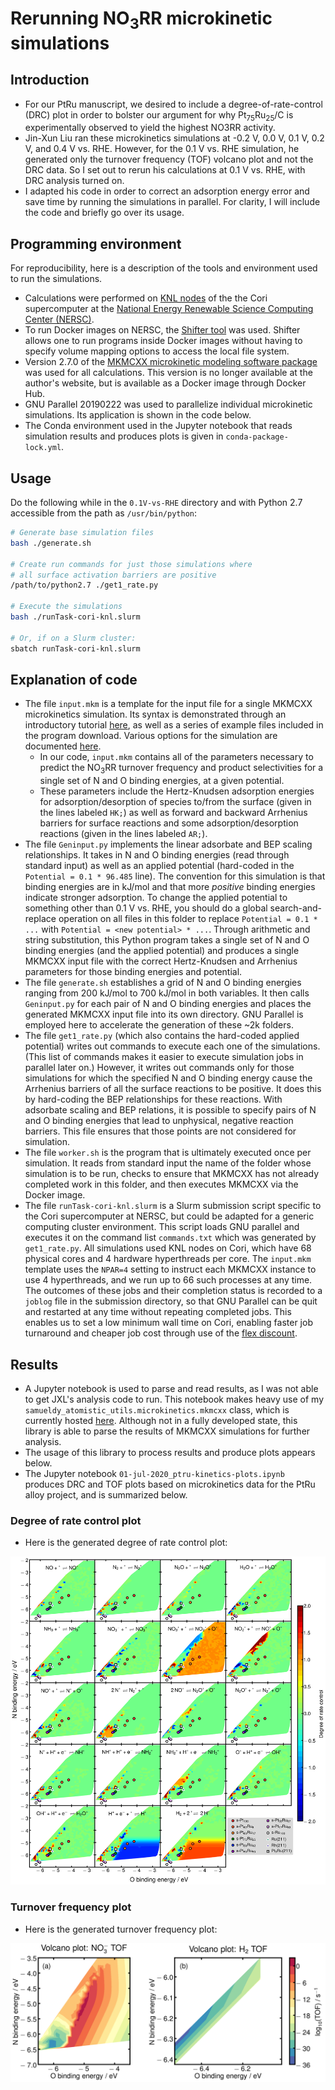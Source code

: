 # Rerunning NO<sub>3</sub>RR microkinetic simulations

## Introduction

- For our PtRu manuscript, we desired to include a degree-of-rate-control (DRC) plot in order to bolster our argument for why Pt<sub>75</sub>Ru<sub>25</sub>/C is experimentally observed to yield the highest NO3RR activity.
- Jin-Xun Liu ran these microkinetics simulations at -0.2 V, 0.0 V, 0.1 V, 0.2 V, and 0.4 V vs. RHE. However, for the 0.1 V vs. RHE simulation, he generated only the turnover frequency (TOF) volcano plot and not the DRC data. So I set out to rerun his calculations at 0.1 V vs. RHE, with DRC analysis turned on.
- I adapted his code in order to correct an adsorption energy error and save time by running the simulations in parallel. For clarity, I will include the code and briefly go over its usage.

## Programming environment

For reproducibility, here is a description of the tools and environment used to run the simulations.

- Calculations were performed on [KNL nodes](https://docs.nersc.gov/systems/cori/#knl-compute-nodes) of the the Cori supercomputer at the [National Energy Renewable Science Computing Center (NERSC)](https://www.nersc.gov/).
- To run Docker images on NERSC, the [Shifter tool](https://docs.nersc.gov/development/shifter/how-to-use/) was used. Shifter allows one to run programs inside Docker images without having to specify volume mapping options to access the local file system.
- Version 2.7.0 of the [MKMCXX microkinetic modeling software package](https://mkmcxx.nl/) was used for all calculations. This version is no longer available at the author's website, but is available as a Docker image through Docker Hub.
- GNU Parallel 20190222 was used to parallelize individual microkinetic simulations. Its application is shown in the code below.
- The Conda environment used in the Jupyter notebook that reads simulation results and produces plots is given in `conda-package-lock.yml`.

## Usage

Do the following while in the `0.1V-vs-RHE` directory and with Python 2.7 accessible from the path as `/usr/bin/python`:

``` bash
# Generate base simulation files
bash ./generate.sh

# Create run commands for just those simulations where
# all surface activation barriers are positive
/path/to/python2.7 ./get1_rate.py

# Execute the simulations
bash ./runTask-cori-knl.slurm

# Or, if on a Slurm cluster:
sbatch runTask-cori-knl.slurm
```

## Explanation of code

- The file `input.mkm` is a template for the input file for a single MKMCXX microkinetics simulation. Its syntax is demonstrated through an introductory tutorial [here](https://wiki.mkmcxx.nl/index.php/My_first_simulation), as well as a series of example files included in the program download. Various options for the simulation are documented [here](https://wiki.mkmcxx.nl/index.php/Keywords_and_settings). 
    - In our code, `input.mkm` contains all of the parameters necessary to predict the NO<sub>3</sub>RR turnover frequency and product selectivities for a single set of N and O binding energies, at a given potential.
    - These parameters include the Hertz-Knudsen adsorption energies for adsorption/desorption of species to/from the surface (given in the lines labeled `HK;`) as well as forward and backward Arrhenius barriers for surface reactions and some adsorption/desorption reactions (given in the lines labeled `AR;`).
- The file `Geninput.py` implements the linear adsorbate and BEP scaling relationships. It takes in N and O binding energies (read through standard input) as well as an applied potential (hard-coded in the `Potential = 0.1 * 96.485` line). The convention for this simulation is that binding energies are in kJ/mol and that more *positive* binding energies indicate stronger adsorption. To change the applied potential to something other than 0.1 V vs. RHE, you should do a global search-and-replace operation on all files in this folder to replace `Potential = 0.1 * ...` with `Potential = <new potential> * ...`. Through arithmetic and string substitution, this Python program takes a single set of N and O binding energies (and the applied potential) and produces a single MKMCXX input file with the correct Hertz-Knudsen and Arrhenius parameters for those binding energies and potential.
- The file `generate.sh` establishes a grid of N and O binding energies ranging from 200 kJ/mol to 700 kJ/mol in both variables. It then calls `Geninput.py` for each pair of N and O binding energies and places the generated MKMCXX input file into its own directory. GNU Parallel is employed here to accelerate the generation of these ~2k folders.
- The file `get1_rate.py` (which also contains the hard-coded applied potential) writes out commands to execute each one of the simulations. (This list of commands makes it easier to execute simulation jobs in parallel later on.) However, it writes out commands only for those simulations for which the specified N and O binding energy cause the Arrhenius barriers of all the surface reactions to be positive. It does this by hard-coding the BEP relationships for these reactions. With adsorbate scaling and BEP relations, it is possible to specify pairs of N and O binding energies that lead to unphysical, negative reaction barriers. This file ensures that those points are not considered for simulation.
- The file `worker.sh` is the program that is ultimately executed once per simulation. It reads from standard input the name of the folder whose simulation is to be run, checks to ensure that MKMCXX has not already completed work in this folder, and then executes MKMCXX via the Docker image.
- The file `runTask-cori-knl.slurm` is a Slurm submission script specific to the Cori supercomputer at NERSC, but could be adapted for a generic computing cluster environment. This script loads GNU parallel and executes it on the command list `commands.txt` which was generated by `get1_rate.py`. All simulations used KNL nodes on Cori, which have 68 physical cores and 4 hardware hyperthreads per core. The `input.mkm` template uses the `NPAR=4` setting to instruct each MKMCXX instance to use 4 hyperthreads, and we run up to 66 such processes at any time. The outcomes of these jobs and their completion status is recorded to a `joblog` file in the submission directory, so that GNU Parallel can be quit and restarted at any time without repeating completed jobs. This enables us to set a low minimum wall time on Cori, enabling faster job turnaround and cheaper job cost through use of the [flex discount](https://docs.nersc.gov/jobs/policy/#flex).

## Results

- A Jupyter notebook is used to parse and read results, as I was not able to get JXL's analysis code to run. This notebook makes heavy use of my `samueldy_atomistic_utils.microkinetics.mkmcxx` class, which is currently hosted [here](https://gitlab.com/samueldy-general-research/samueldy-atomistic-utils/-/blob/develop/src/samueldy_atomistic_utils/microkinetics/mkmcxx.py). Although not in a fully developed state, this library is able to parse the results of MKMCXX simulations for further analysis.
- The usage of this library to process results and produce plots appears below.
- The Jupyter notebook `01-jul-2020_ptru-kinetics-plots.ipynb` produces DRC and TOF plots based on microkinetics data for the PtRu alloy project, and is summarized below.

### Degree of rate control plot

- Here is the generated degree of rate control plot:

![](./figs/2020-08-28-04-55-16.png)

### Turnover frequency plot

- Here is the generated turnover frequency plot:

![](./figs/2020-08-28-04-57-38.png)
